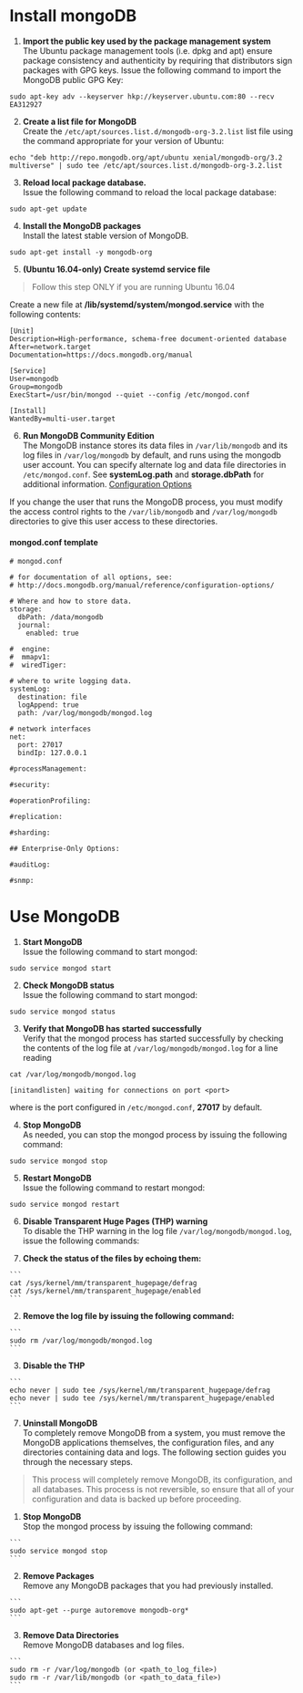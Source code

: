 # Install mongoDB

1. **Import the public key used by the package management system**  
The Ubuntu package management tools (i.e. dpkg and apt) ensure package consistency and authenticity by requiring that distributors sign packages with GPG keys. Issue the following command to import the MongoDB public GPG Key:

  ```
  sudo apt-key adv --keyserver hkp://keyserver.ubuntu.com:80 --recv EA312927
  ```

2. **Create a list file for MongoDB**  
Create the `/etc/apt/sources.list.d/mongodb-org-3.2.list` list file using the command appropriate for your version of Ubuntu:

  ```
  echo "deb http://repo.mongodb.org/apt/ubuntu xenial/mongodb-org/3.2 multiverse" | sudo tee /etc/apt/sources.list.d/mongodb-org-3.2.list
  ```

3. **Reload local package database.**  
Issue the following command to reload the local package database:

  ```
  sudo apt-get update
  ```

4. **Install the MongoDB packages**  
Install the latest stable version of MongoDB.

  ```
  sudo apt-get install -y mongodb-org
  ```

5. **(Ubuntu 16.04-only) Create systemd service file**  

  > Follow this step ONLY if you are running Ubuntu 16.04

  Create a new file at **/lib/systemd/system/mongod.service** with the following contents:

  ```
  [Unit]
  Description=High-performance, schema-free document-oriented database
  After=network.target
  Documentation=https://docs.mongodb.org/manual

  [Service]
  User=mongodb
  Group=mongodb
  ExecStart=/usr/bin/mongod --quiet --config /etc/mongod.conf

  [Install]
  WantedBy=multi-user.target
  ```

6. **Run MongoDB Community Edition**  
The MongoDB instance stores its data files in `/var/lib/mongodb` and its log files in `/var/log/mongodb` by default, and runs using the mongodb user account. You can specify alternate log and data file directories in `/etc/mongod.conf`. See **systemLog.path** and **storage.dbPath** for additional information. [Configuration Options](https://docs.mongodb.com/manual/reference/configuration-options/)

  If you change the user that runs the MongoDB process, you must modify the access control rights to the `/var/lib/mongodb` and `/var/log/mongodb` directories to give this user access to these directories.

#### mongod.conf template

```
# mongod.conf

# for documentation of all options, see:
# http://docs.mongodb.org/manual/reference/configuration-options/

# Where and how to store data.
storage:
  dbPath: /data/mongodb
  journal:
    enabled: true

#  engine:
#  mmapv1:
#  wiredTiger:

# where to write logging data.
systemLog:
  destination: file
  logAppend: true
  path: /var/log/mongodb/mongod.log

# network interfaces
net:
  port: 27017
  bindIp: 127.0.0.1

#processManagement:

#security:

#operationProfiling:

#replication:

#sharding:

## Enterprise-Only Options:

#auditLog:

#snmp:
```

# Use MongoDB

1. **Start MongoDB**  
Issue the following command to start mongod:

  ```
  sudo service mongod start
  ```

2. **Check MongoDB status**  
Issue the following command to start mongod:

  ```
  sudo service mongod status
  ```

3. **Verify that MongoDB has started successfully**  
Verify that the mongod process has started successfully by checking the contents of the log file at `/var/log/mongodb/mongod.log` for a line reading

  ```
  cat /var/log/mongodb/mongod.log
  ```

  ```
  [initandlisten] waiting for connections on port <port>
  ```

  where **<port>** is the port configured in `/etc/mongod.conf`, **27017** by default.

4. **Stop MongoDB**  
As needed, you can stop the mongod process by issuing the following command:

  ```
  sudo service mongod stop
  ```

5. **Restart MongoDB**  
Issue the following command to restart mongod:

  ```
  sudo service mongod restart
  ```

6. **Disable Transparent Huge Pages (THP) warning**  
To disable the THP warning in the log file `/var/log/mongodb/mongod.log`, issue the following commands:

  1. **Check the status of the files by echoing them:**

    ```
    cat /sys/kernel/mm/transparent_hugepage/defrag
    cat /sys/kernel/mm/transparent_hugepage/enabled
    ```

  2. **Remove the log file by issuing the following command:**

    ```
    sudo rm /var/log/mongodb/mongod.log
    ```

  3. **Disable the THP**

    ```
    echo never | sudo tee /sys/kernel/mm/transparent_hugepage/defrag
    echo never | sudo tee /sys/kernel/mm/transparent_hugepage/enabled
    ```

7. **Uninstall MongoDB**  
To completely remove MongoDB from a system, you must remove the MongoDB applications themselves, the configuration files, and any directories containing data and logs. The following section guides you through the necessary steps.

  > This process will completely remove MongoDB, its configuration, and all databases. This process is not reversible, so ensure that all of your configuration and data is backed up before proceeding.

  1. **Stop MongoDB**  
  Stop the mongod process by issuing the following command:

    ```
    sudo service mongod stop
    ```

  2. **Remove Packages**  
  Remove any MongoDB packages that you had previously installed.

    ```
    sudo apt-get --purge autoremove mongodb-org*
    ```

  3. **Remove Data Directories**  
  Remove MongoDB databases and log files.

    ```
    sudo rm -r /var/log/mongodb (or <path_to_log_file>)
    sudo rm -r /var/lib/mongodb (or <path_to_data_file>)
    ```
